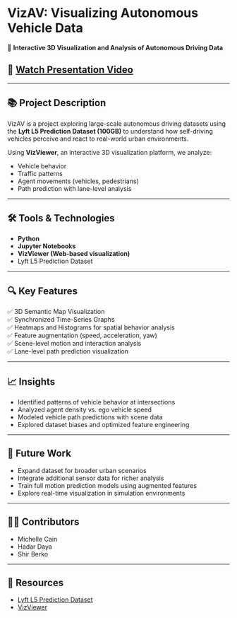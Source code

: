 
# VizAV: Visualizing Autonomous Vehicle Data

🚗 **Interactive 3D Visualization and Analysis of Autonomous Driving Data**

## 🎥 [Watch Presentation Video](https://drive.google.com/file/d/1nhkj5atlqu9xgPZlEwXpwk9me5LXh1tN/view?usp=sharing)

---

## 📚 Project Description

VizAV is a project exploring large-scale autonomous driving datasets using the **Lyft L5 Prediction Dataset (100GB)** to understand how self-driving vehicles perceive and react to real-world urban environments.

Using **VizViewer**, an interactive 3D visualization platform, we analyze:
- Vehicle behavior
- Traffic patterns
- Agent movements (vehicles, pedestrians)
- Path prediction with lane-level analysis

---

## 🛠️ Tools & Technologies
- **Python**
- **Jupyter Notebooks**
- **VizViewer (Web-based visualization)**
- Lyft L5 Prediction Dataset

---

## 🔍 Key Features

✅ 3D Semantic Map Visualization  
✅ Synchronized Time-Series Graphs  
✅ Heatmaps and Histograms for spatial behavior analysis  
✅ Feature augmentation (speed, acceleration, yaw)  
✅ Scene-level motion and interaction analysis  
✅ Lane-level path prediction visualization

---

## 📈 Insights
- Identified patterns of vehicle behavior at intersections
- Analyzed agent density vs. ego vehicle speed
- Modeled vehicle path predictions with scene data
- Explored dataset biases and optimized feature engineering

---

## 🎯 Future Work
- Expand dataset for broader urban scenarios
- Integrate additional sensor data for richer analysis
- Train full motion prediction models using augmented features
- Explore real-time visualization in simulation environments

---

## 👩‍💻 Contributors
- Michelle Cain
- Hadar Daya
- Shir Berko

---

## 📎 Resources
- [Lyft L5 Prediction Dataset](https://level5.lyft.com/dataset/)
- [VizViewer](https://github.com/lyft/l5kit)
